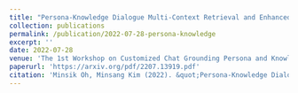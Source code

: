 ```yaml
---
title: "Persona-Knowledge Dialogue Multi-Context Retrieval and Enhanced Decoding Methods"
collection: publications
permalink: /publication/2022-07-28-persona-knowledge
excerpt: ''
date: 2022-07-28
venue: 'The 1st Workshop on Customized Chat Grounding Persona and Knowledge, COLING'
paperurl: 'https://arxiv.org/pdf/2207.13919.pdf'
citation: 'Minsik Oh, Minsang Kim (2022). &quot;Persona-Knowledge Dialogue Multi-Context Retrieval and Enhanced Decoding Methods.&quot; <i>The 1st Workshop on Customized Chat Grounding Persona and Knowledge</i>, Gyeongju, Republic of Korea, Association for Computational Linguistics'
---
```

